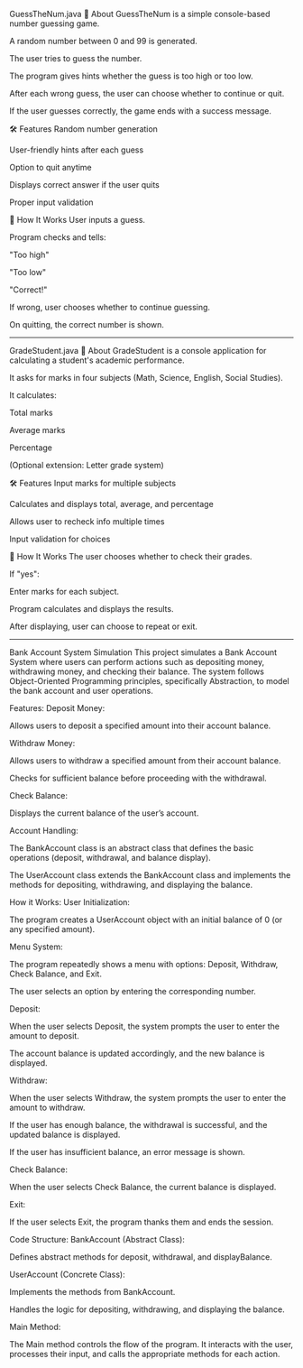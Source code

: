 GuessTheNum.java
🎯 About
GuessTheNum is a simple console-based number guessing game.

A random number between 0 and 99 is generated.

The user tries to guess the number.

The program gives hints whether the guess is too high or too low.

After each wrong guess, the user can choose whether to continue or quit.

If the user guesses correctly, the game ends with a success message.

🛠️ Features
Random number generation

User-friendly hints after each guess

Option to quit anytime

Displays correct answer if the user quits

Proper input validation

🧠 How It Works
User inputs a guess.

Program checks and tells:

"Too high"

"Too low"

"Correct!"

If wrong, user chooses whether to continue guessing.

On quitting, the correct number is shown.

********************************************************************************************************************************************************************************************************************
GradeStudent.java
🎯 About
GradeStudent is a console application for calculating a student's academic performance.

It asks for marks in four subjects (Math, Science, English, Social Studies).

It calculates:

Total marks

Average marks

Percentage

(Optional extension: Letter grade system)

🛠️ Features
Input marks for multiple subjects

Calculates and displays total, average, and percentage

Allows user to recheck info multiple times

Input validation for choices

🧠 How It Works
The user chooses whether to check their grades.

If "yes":

Enter marks for each subject.

Program calculates and displays the results.

After displaying, user can choose to repeat or exit.

********************************************************************************************************************************************************************************************************************
Bank Account System Simulation
This project simulates a Bank Account System where users can perform actions such as depositing money, withdrawing money, and checking their balance. The system follows Object-Oriented Programming principles, specifically Abstraction, to model the bank account and user operations.

Features:
Deposit Money:

Allows users to deposit a specified amount into their account balance.

Withdraw Money:

Allows users to withdraw a specified amount from their account balance.

Checks for sufficient balance before proceeding with the withdrawal.

Check Balance:

Displays the current balance of the user’s account.

Account Handling:

The BankAccount class is an abstract class that defines the basic operations (deposit, withdrawal, and balance display).

The UserAccount class extends the BankAccount class and implements the methods for depositing, withdrawing, and displaying the balance.

How it Works:
User Initialization:

The program creates a UserAccount object with an initial balance of 0 (or any specified amount).

Menu System:

The program repeatedly shows a menu with options: Deposit, Withdraw, Check Balance, and Exit.

The user selects an option by entering the corresponding number.

Deposit:

When the user selects Deposit, the system prompts the user to enter the amount to deposit.

The account balance is updated accordingly, and the new balance is displayed.

Withdraw:

When the user selects Withdraw, the system prompts the user to enter the amount to withdraw.

If the user has enough balance, the withdrawal is successful, and the updated balance is displayed.

If the user has insufficient balance, an error message is shown.

Check Balance:

When the user selects Check Balance, the current balance is displayed.

Exit:

If the user selects Exit, the program thanks them and ends the session.

Code Structure:
BankAccount (Abstract Class):

Defines abstract methods for deposit, withdrawal, and displayBalance.

UserAccount (Concrete Class):

Implements the methods from BankAccount.

Handles the logic for depositing, withdrawing, and displaying the balance.

Main Method:

The Main method controls the flow of the program. It interacts with the user, processes their input, and calls the appropriate methods for each action.



